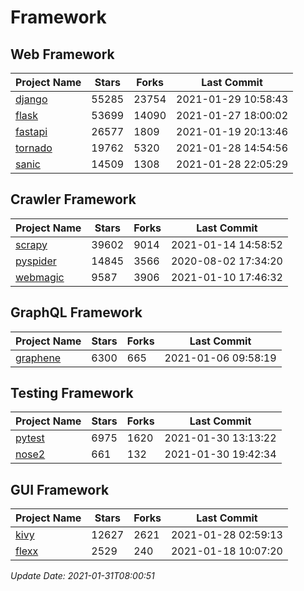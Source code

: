 # Framework

## Web Framework
| Project Name | Stars | Forks | Last Commit |
| ------------ | ----- | ----- | ----------- |
| [django](https://github.com/django/django) | 55285 | 23754 | 2021-01-29 10:58:43 |
| [flask](https://github.com/pallets/flask) | 53699 | 14090 | 2021-01-27 18:00:02 |
| [fastapi](https://github.com/tiangolo/fastapi) | 26577 | 1809 | 2021-01-19 20:13:46 |
| [tornado](https://github.com/tornadoweb/tornado) | 19762 | 5320 | 2021-01-28 14:54:56 |
| [sanic](https://github.com/sanic-org/sanic) | 14509 | 1308 | 2021-01-28 22:05:29 |

## Crawler Framework
| Project Name | Stars | Forks | Last Commit |
| ------------ | ----- | ----- | ----------- |
| [scrapy](https://github.com/scrapy/scrapy) | 39602 | 9014 | 2021-01-14 14:58:52 |
| [pyspider](https://github.com/binux/pyspider) | 14845 | 3566 | 2020-08-02 17:34:20 |
| [webmagic](https://github.com/code4craft/webmagic) | 9587 | 3906 | 2021-01-10 17:46:32 |

## GraphQL Framework
| Project Name | Stars | Forks | Last Commit |
| ------------ | ----- | ----- | ----------- |
| [graphene](https://github.com/graphql-python/graphene) | 6300 | 665 | 2021-01-06 09:58:19 |

## Testing Framework
| Project Name | Stars | Forks | Last Commit |
| ------------ | ----- | ----- | ----------- |
| [pytest](https://github.com/pytest-dev/pytest) | 6975 | 1620 | 2021-01-30 13:13:22 |
| [nose2](https://github.com/nose-devs/nose2) | 661 | 132 | 2021-01-30 19:42:34 |

## GUI Framework
| Project Name | Stars | Forks | Last Commit |
| ------------ | ----- | ----- | ----------- |
| [kivy](https://github.com/kivy/kivy) | 12627 | 2621 | 2021-01-28 02:59:13 |
| [flexx](https://github.com/flexxui/flexx) | 2529 | 240 | 2021-01-18 10:07:20 |

*Update Date: 2021-01-31T08:00:51*